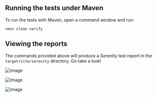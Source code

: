 ## Running the tests under Maven
To run the tests with Maven, open a command window and run:

```
>mvn clean verify
```

## Viewing the reports
The commands provided above will produce a Serenity test report in the `target/site/serenity` directory. Go take a look!

![image](https://github.com/Jacobvu84/retrieving-weather-data/assets/983936/a81e69f3-f99a-48da-9a86-3d66b28e0cd8)

![image](https://github.com/Jacobvu84/retrieving-weather-data/assets/983936/74c90b15-51d6-4ee1-be00-1bca730e55be)

![image](https://github.com/Jacobvu84/retrieving-weather-data/assets/983936/01c5a72b-9f47-42af-9a2b-9c1227d44af3)

